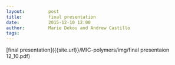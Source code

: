 ```yaml
---
layout:     	post
title:      	final presentation 
date:       	2015-12-10 12:00
author:     	Marie Dekou and Andrew Castillo
tags:         
---
```


[final presentation]({{site.url}}/MIC-polymers/img/final presentaion 12_10.pdf)
